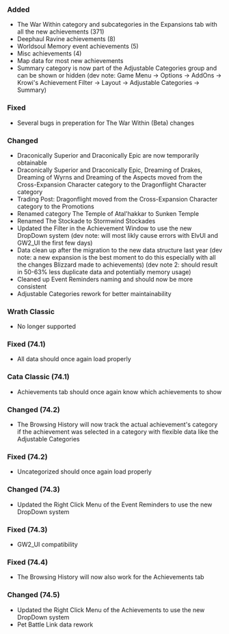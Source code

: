 ### Added
- The War Within category and subcategories in the Expansions tab with all the new achievements (371)
- Deephaul Ravine achievements (8)
- Worldsoul Memory event achievements (5)
- Misc achievements (4)
- Map data for most new achievements
- Summary category is now part of the Adjustable Categories group and can be shown or hidden (dev note: Game Menu -> Options -> AddOns -> Krowi's Achievement Filter -> Layout -> Adjustable Categories -> Summary)

### Fixed
- Several bugs in preperation for The War Within (Beta) changes

### Changed
- Draconically Superior and Draconically Epic are now temporarily obtainable
- Draconically Superior and Draconically Epic, Dreaming of Drakes, Dreaming of Wyrns and Dreaming of the Aspects moved from the Cross-Expansion Character category to the Dragonflight Character category
- Trading Post: Dragonflight moved from the Cross-Expansion Character category to the Promotions
- Renamed category The Temple of Atal'hakkar to Sunken Temple
- Renamed The Stockade to Stormwind Stockades
- Updated the Filter in the Achievement Window to use the new DropDown system (dev note: will most likly cause errors with ElvUI and GW2_UI the first few days)
- Data clean up after the migration to the new data structure last year (dev note: a new expansion is the best moment to do this especially with all the changes Blizzard made to achievements) (dev note 2: should result in 50-63% less duplicate data and potentially memory usage)
- Cleaned up Event Reminders naming and should now be more consistent
- Adjustable Categories rework for better maintainability

### Wrath Classic
- No longer supported

### Fixed (74.1)
- All data should once again load properly

### Cata Classic (74.1)
- Achievements tab should once again know which achievements to show

### Changed (74.2)
- The Browsing History will now track the actual achievement's category if the achievement was selected in a category with flexible data like the Adjustable Categories

### Fixed (74.2)
- Uncategorized should once again load properly

### Changed (74.3)
- Updated the Right Click Menu of the Event Reminders to use the new DropDown system

### Fixed (74.3)
- GW2_UI compatibility

### Fixed (74.4)
- The Browsing History will now also work for the Achievements tab

### Changed (74.5)
- Updated the Right Click Menu of the Achievements to use the new DropDown system
- Pet Battle Link data rework